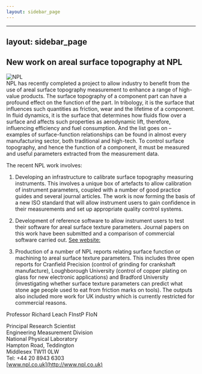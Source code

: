 ```yaml
---
layout: sidebar_page
---
```


---
layout: sidebar_page
---

## New work on areal surface topography at NPL

![NPL](/4m-association/assets/images/npl-logo.jpg)  
NPL has recently completed a project to allow industry to benefit from the use of areal surface topography measurement to enhance a range of high-value products. The surface topography of a component part can have a profound effect on the function of the part. In tribology, it is the surface that influences such quantities as friction, wear and the lifetime of a component. In fluid dynamics, it is the surface that determines how fluids flow over a surface and affects such properties as aerodynamic lift, therefore, influencing efficiency and fuel consumption. And the list goes on – examples of surface-function relationships can be found in almost every manufacturing sector, both traditional and high-tech. To control surface topography, and hence the function of a component, it must be measured and useful parameters extracted from the measurement data.   

The recent NPL work involves:   
 
1. Developing an infrastructure to calibrate surface topography measuring instruments. This involves a unique box of artefacts to allow calibration of instrument parameters, coupled with a number of good practice guides and several journal articles. The work is now forming the basis of a new ISO standard that will allow instrument users to gain confidence in their measurements and set up appropriate quality control systems.   

2. Development of reference software to allow instrument users to test their software for areal surface texture parameters. Journal papers on this work have been submitted and a comparison of commercial software carried out. [See website:](http://www.npl.co.uk/engineering-measurements/dimensional/nano-dimensional/products-and-services/softgauges-for-surface-topography/)  

3. Production of a number of NPL reports relating surface function or machining to areal surface texture parameters. This includes three open reports for Cranfield Precision (control of grinding for crankshaft manufacture), Loughborough University (control of copper plating on glass for new electronic applications) and Bradford University (investigating whether surface texture parameters can predict what stone age people used to eat from friction marks on tools). The outputs also included more work for UK industry which is currently restricted for commercial reasons.  
  
Professor Richard Leach FInstP FIoN   

Principal Research Scientist   
Engineering Measurement Division  
National Physical Laboratory   
Hampton Road, Teddington   
Middlesex TW11 0LW   
Tel: +44 20 8943 6303   
[www.npl.co.uk](http://www.npl.co.uk)